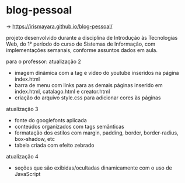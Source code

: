 # blog-pessoal

-> https://irismayara.github.io/blog-pessoal/

projeto desenvolvido durante a disciplina de Introdução às Tecnologias Web, do 1° período do curso de Sistemas de Informação, com implementações semanais, conforme assuntos dados em aula.

para o professor:
atualização 2 
  - imagem dinâmica com a tag <picture> e video do youtube inseridos na página index.html
  - barra de menu com links para as demais páginas inserido em index.html, catalago.html e creator.html
  - criação do arquivo style.css para adicionar cores às páginas
  
 atualização 3
  - fonte do googlefonts aplicada
  - conteúdos organizados com tags semânticas
  - formatação dos estilos com margin, padding, border, border-radius, box-shadow, etc
  - tabela criada com efeito zebrado
  
atualização 4
  - seções que são exibidas/ocultadas dinamicamente com o uso de JavaScript
